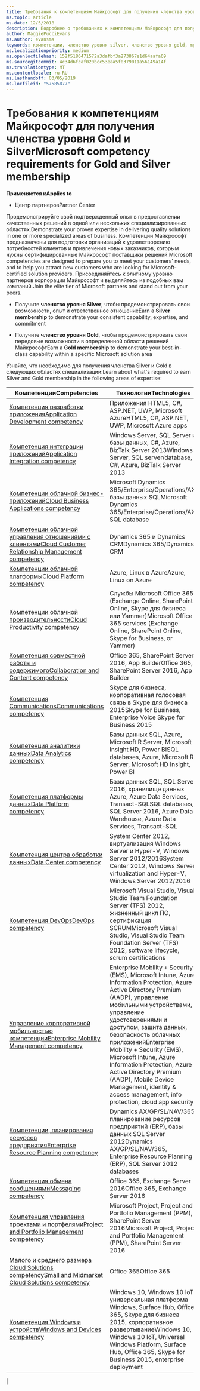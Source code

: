 ```yaml
---
title: Требования к компетенциям Майкрософт для получения членства уровня Gold и Silver | Центр партнеров
ms.topic: article
ms.date: 12/5/2018
description: Подробнее о требованиях к компетенциям Майкрософт для получения членства уровней Gold и Silver.
author: MaggiePucciEvans
ms.author: evansma
keywords: компетенции, членство уровня silver, членство уровня gold, mpn, MAPS, навыки, Microsoft Partner Network, членство в сети
ms.localizationpriority: medium
ms.openlocfilehash: 152f5186471572a3dafbf3a273867e1d64aafa69
ms.sourcegitcommit: 4c34d6fcaf020bcc53eaa5f0379011a56149a14f
ms.translationtype: MT
ms.contentlocale: ru-RU
ms.lasthandoff: 03/05/2019
ms.locfileid: "57585877"
---
```

# <a name="microsoft-competency-requirements-for-gold-and-silver-membership"></a><span data-ttu-id="19ebe-104">Требования к компетенциям Майкрософт для получения членства уровня Gold и Silver</span><span class="sxs-lookup"><span data-stu-id="19ebe-104">Microsoft competency requirements for Gold and Silver membership</span></span>

<span data-ttu-id="19ebe-105">**Применяется к**</span><span class="sxs-lookup"><span data-stu-id="19ebe-105">**Applies to**</span></span>

- <span data-ttu-id="19ebe-106">Центр партнеров</span><span class="sxs-lookup"><span data-stu-id="19ebe-106">Partner Center</span></span>

<span data-ttu-id="19ebe-107">Продемонстрируйте свой подтвержденный опыт в предоставлении качественных решений в одной или нескольких специализированных областях.</span><span class="sxs-lookup"><span data-stu-id="19ebe-107">Demonstrate your proven expertise in delivering quality solutions in one or more specialized areas of business.</span></span> <span data-ttu-id="19ebe-108">Компетенции Майкрософт предназначены для подготовки организаций к удовлетворению потребностей клиентов и привлечения новых заказчиков, которым нужны сертифицированные Майкрософт поставщики решений.</span><span class="sxs-lookup"><span data-stu-id="19ebe-108">Microsoft competencies are designed to prepare you to meet your customers’ needs, and to help you attract new customers who are looking for Microsoft-certified solution providers.</span></span> <span data-ttu-id="19ebe-109">Присоединяйтесь к элитному уровню партнеров корпорации Майкрософт и выделяйтесь из подобных вам компаний.</span><span class="sxs-lookup"><span data-stu-id="19ebe-109">Join the elite tier of Microsoft partners and stand out from your peers.</span></span>

- <span data-ttu-id="19ebe-110">Получите **членство уровня Silver**, чтобы продемонстрировать свои возможности, опыт и ответственное отношение</span><span class="sxs-lookup"><span data-stu-id="19ebe-110">Earn a **Silver membership** to demonstrate your consistent capability, expertise, and commitment</span></span>

- <span data-ttu-id="19ebe-111">Получите **членство уровня Gold**, чтобы продемонстрировать свои передовые возможности в определенной области решений Майкрософт</span><span class="sxs-lookup"><span data-stu-id="19ebe-111">Earn a **Gold membership** to demonstrate your best-in-class capability within a specific Microsoft solution area</span></span>

<span data-ttu-id="19ebe-112">Узнайте, что необходимо для получения членства Silver и Gold в следующих областях специализации:</span><span class="sxs-lookup"><span data-stu-id="19ebe-112">Learn about what's required to earn Silver and Gold membership in the following areas of expertise:</span></span>

<!-- Removed the ISV competency row as per Sarah Hodge on 12/5/18 

[ISV competency](https://partner.microsoft.com/en-us/membership/isv-competency)| Azure, SQL Server 2016,  Dynamics 365, Office 365, Windows Server 2019, System Center 2016|

-->

| <span data-ttu-id="19ebe-113">Компетенции</span><span class="sxs-lookup"><span data-stu-id="19ebe-113">Competencies</span></span>  | <span data-ttu-id="19ebe-114">Технологии</span><span class="sxs-lookup"><span data-stu-id="19ebe-114">Technologies</span></span> |
|   ------------------   |   -------   |
| [<span data-ttu-id="19ebe-115">Компетенция разработки приложения</span><span class="sxs-lookup"><span data-stu-id="19ebe-115">Application Development competency</span></span>](https://partner.microsoft.com/membership/application-development-competency) | <span data-ttu-id="19ebe-116">Приложения HTML5, C#, ASP.NET, UWP, Microsoft Azure</span><span class="sxs-lookup"><span data-stu-id="19ebe-116">HTML5, C#, ASP.NET, UWP, Microsoft Azure apps</span></span> |
| [<span data-ttu-id="19ebe-117">Компетенция интеграции приложений</span><span class="sxs-lookup"><span data-stu-id="19ebe-117">Application Integration competency</span></span>](https://partner.microsoft.com/membership/application-integration-competency) | <span data-ttu-id="19ebe-118">Windows Server, SQL Server и базы данных, C#, Azure, BizTalk Server 2013</span><span class="sxs-lookup"><span data-stu-id="19ebe-118">Windows Server, SQL server/database, C#, Azure, BizTalk Server 2013</span></span>|
| [<span data-ttu-id="19ebe-119">Компетенции облачной бизнес-приложений</span><span class="sxs-lookup"><span data-stu-id="19ebe-119">Cloud Business Applications competency</span></span>](https://partner.microsoft.com/membership/cloud-business-applications-competency)| <span data-ttu-id="19ebe-120">Microsoft Dynamics 365/Enterprise/Operations/AX, базы данных SQL</span><span class="sxs-lookup"><span data-stu-id="19ebe-120">Microsoft Dynamics 365/Enterprise/Operations/AX, SQL database</span></span> |
| [<span data-ttu-id="19ebe-121">Компетенции облачной управления отношениями с клиентами</span><span class="sxs-lookup"><span data-stu-id="19ebe-121">Cloud Customer Relationship Management competency</span></span>](https://partner.microsoft.com/membership/cloud-customer-relationship-management-competency)| <span data-ttu-id="19ebe-122">Dynamics 365 и Dynamics CRM</span><span class="sxs-lookup"><span data-stu-id="19ebe-122">Dynamics 365/Dynamics CRM</span></span> |
| [<span data-ttu-id="19ebe-123">Компетенции облачной платформы</span><span class="sxs-lookup"><span data-stu-id="19ebe-123">Cloud Platform competency</span></span>](https://partner.microsoft.com/membership/cloud-platform-competency)| <span data-ttu-id="19ebe-124">Azure, Linux в Azure</span><span class="sxs-lookup"><span data-stu-id="19ebe-124">Azure, Linux on Azure</span></span> |
| [<span data-ttu-id="19ebe-125">Компетенции облачной производительности</span><span class="sxs-lookup"><span data-stu-id="19ebe-125">Cloud Productivity competency</span></span>](https://partner.microsoft.com/membership/cloud-productivity-competency)| <span data-ttu-id="19ebe-126">Службы Microsoft Office 365 (Exchange Online, SharePoint Online, Skype для бизнеса или Yammer)</span><span class="sxs-lookup"><span data-stu-id="19ebe-126">Microsoft Office 365 services (Exchange Online, SharePoint Online, Skype for Business, or Yammer)</span></span>|
| [<span data-ttu-id="19ebe-127">Компетенция совместной работы и содержимого</span><span class="sxs-lookup"><span data-stu-id="19ebe-127">Collaboration and Content competency</span></span>](https://partner.microsoft.com/membership/collaboration-and-content-competency)| <span data-ttu-id="19ebe-128">Office 365, SharePoint Server 2016, App Builder</span><span class="sxs-lookup"><span data-stu-id="19ebe-128">Office 365, SharePoint Server 2016, App Builder</span></span> |
| [<span data-ttu-id="19ebe-129">Компетенция Communications</span><span class="sxs-lookup"><span data-stu-id="19ebe-129">Communications competency</span></span>](https://partner.microsoft.com/membership/communications-competency)| <span data-ttu-id="19ebe-130">Skype для бизнеса, корпоративная голосовая связь в Skype для бизнеса 2015</span><span class="sxs-lookup"><span data-stu-id="19ebe-130">Skype for Business, Enterprise Voice Skype for Business 2015</span></span> |
| [<span data-ttu-id="19ebe-131">Компетенция аналитики данных</span><span class="sxs-lookup"><span data-stu-id="19ebe-131">Data Analytics competency</span></span>](https://partner.microsoft.com/membership/data-analytics-competency)| <span data-ttu-id="19ebe-132">Базы данных SQL, Azure, Microsoft R Server, Microsoft Insight HD, Power BI</span><span class="sxs-lookup"><span data-stu-id="19ebe-132">SQL databases, Azure, Microsoft R Server, Microsoft HD Insight, Power BI</span></span> |
| [<span data-ttu-id="19ebe-133">Компетенция платформы данных</span><span class="sxs-lookup"><span data-stu-id="19ebe-133">Data Platform competency</span></span>](https://partner.microsoft.com/membership/data-platform-competency)| <span data-ttu-id="19ebe-134">Базы данных SQL, SQL Server 2016, хранилище данных Azure, Azure Data Services, Transact-SQL</span><span class="sxs-lookup"><span data-stu-id="19ebe-134">SQL databases, SQL Server 2016, Azure Data Warehouse, Azure Data Services, Transact-SQL</span></span> |
| [<span data-ttu-id="19ebe-135">Компетенция центра обработки данных</span><span class="sxs-lookup"><span data-stu-id="19ebe-135">Data Center competency</span></span>](https://partner.microsoft.com/membership/datacenter-competency)| <span data-ttu-id="19ebe-136">System Center 2012, виртуализация Windows Server и Hyper-V, Windows Server 2012/2016</span><span class="sxs-lookup"><span data-stu-id="19ebe-136">System Center 2012, Windows Server virtualization and Hyper-V, Windows Server 2012/2016</span></span> |
| [<span data-ttu-id="19ebe-137">Компетенция DevOps</span><span class="sxs-lookup"><span data-stu-id="19ebe-137">DevOps competency</span></span>](https://partner.microsoft.com/membership/devops-competency)| <span data-ttu-id="19ebe-138">Microsoft Visual Studio, Visual Studio Team Foundation Server (TFS) 2012, жизненный цикл ПО, сертификация SCRUM</span><span class="sxs-lookup"><span data-stu-id="19ebe-138">Microsoft Visual Studio, Visual Studio Team Foundation Server (TFS) 2012, software lifecycle, scrum certifications</span></span> |
| [<span data-ttu-id="19ebe-139">Управление корпоративной мобильностью компетенции</span><span class="sxs-lookup"><span data-stu-id="19ebe-139">Enterprise Mobility Management competency</span></span>](https://partner.microsoft.com/membership/enterprise-mobility-management-competency)| <span data-ttu-id="19ebe-140">Enterprise Mobility + Security (EMS), Microsoft Intune, Azure Information Protection, Azure Active Directory Premium (AADP), управление мобильными устройствами, управление удостоверениями и доступом, защита данных, безопасность облачных приложений</span><span class="sxs-lookup"><span data-stu-id="19ebe-140">Enterprise Mobility + Security (EMS), Microsoft Intune, Azure Information Protection, Azure Active Directory Premium (AADP), Mobile Device Management, identity & access management, info protection, cloud app security</span></span> |
| [<span data-ttu-id="19ebe-141">Компетенции, планирования ресурсов предприятия</span><span class="sxs-lookup"><span data-stu-id="19ebe-141">Enterprise Resource Planning competency</span></span>](https://partner.microsoft.com/membership/enterprise-resource-planning-competency)| <span data-ttu-id="19ebe-142">Dynamics AX/GP/SL/NAV/365, планирование ресурсов предприятий (ERP), базы данных SQL Server 2012</span><span class="sxs-lookup"><span data-stu-id="19ebe-142">Dynamics AX/GP/SL/NAV/365, Enterprise Resource Planning (ERP), SQL Server 2012 databases</span></span>  |
| [<span data-ttu-id="19ebe-143">Компетенция обмена сообщениями</span><span class="sxs-lookup"><span data-stu-id="19ebe-143">Messaging competency</span></span>](https://partner.microsoft.com/membership/messaging-competency)| <span data-ttu-id="19ebe-144">Office 365, Exchange Server 2016</span><span class="sxs-lookup"><span data-stu-id="19ebe-144">Office 365, Exchange Server 2016</span></span> |
| [<span data-ttu-id="19ebe-145">Компетенция управления проектами и портфелями</span><span class="sxs-lookup"><span data-stu-id="19ebe-145">Project and Portfolio Management competency</span></span>](https://partner.microsoft.com/membership/project-portfolio-management-competency)| <span data-ttu-id="19ebe-146">Microsoft Project, Project and Portfolio Management (PPM), SharePoint Server 2016</span><span class="sxs-lookup"><span data-stu-id="19ebe-146">Microsoft Project, Project and Portfolio Management (PPM), SharePoint Server 2016</span></span>|
| [<span data-ttu-id="19ebe-147">Малого и среднего размера Cloud Solutions competency</span><span class="sxs-lookup"><span data-stu-id="19ebe-147">Small and Midmarket Cloud Solutions competency</span></span>](https://partner.microsoft.com/membership/small-midmarket-cloud-solutions-competency)| <span data-ttu-id="19ebe-148">Office 365</span><span class="sxs-lookup"><span data-stu-id="19ebe-148">Office 365</span></span> |
| [<span data-ttu-id="19ebe-149">Компетенция Windows и устройств</span><span class="sxs-lookup"><span data-stu-id="19ebe-149">Windows and Devices competency</span></span>](https://partner.microsoft.com/membership/windows-and-devices-competency)| <span data-ttu-id="19ebe-150">Windows 10, Windows 10 IoT, универсальная платформа Windows, Surface Hub, Office 365, Skype для бизнеса 2015, корпоративное развертывание</span><span class="sxs-lookup"><span data-stu-id="19ebe-150">Windows 10, Windows 10 IoT, Universal Windows Platform, Surface Hub, Office 365, Skype for Business 2015, enterprise deployment</span></span> |
|